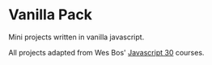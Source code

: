 # Vanilla Pack 

Mini projects written in vanilla javascript.

All projects adapted from Wes Bos' [Javascript 30](https://github.com/wesbos/JavaScript30) courses.
